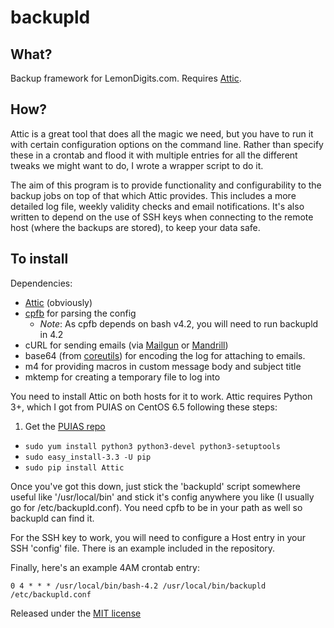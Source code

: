 backupld
====

## What?
Backup framework for LemonDigits.com. Requires [Attic](https://attic-backup.org/).

## How?
Attic is a great tool that does all the magic we need, but you have to run it with certain configuration options on the command line. Rather than specify these in a crontab and flood it with multiple entries for all the different tweaks we might want to do, I wrote a wrapper script to do it. 

The aim of this program is to provide functionality and configurability to the backup jobs on top of that which Attic provides. This includes a more detailed log file, weekly validity checks and email notifications. It's also written to depend on the use of SSH keys when connecting to the remote host (where the backups are stored), to keep your data safe.

## To install
Dependencies:

* [Attic](https://attic-backup.org/) (obviously)
* [cpfb](https://github.com/Joeasaurus/cpfb) for parsing the config
    * *Note*: As cpfb depends on bash v4.2, you will need to run backupld in 4.2
* cURL for sending emails (via [Mailgun](http://mailgun.com) or [Mandrill](http://mandrill.com))
* base64 (from [coreutils](https://www.gnu.org/software/coreutils/)) for encoding the log for attaching to emails.
* m4 for providing macros in custom message body and subject title
* mktemp for creating a temporary file to log into

You need to install Attic on both hosts for it to work. Attic requires Python 3+, which I got from PUIAS on CentOS 6.5 following these steps:

1. Get the [PUIAS repo](http://linuxsysconfig.com/2013/03/running-multiple-python-versions-on-centos6rhel6sl6/)
* `sudo yum install python3 python3-devel python3-setuptools`
* `sudo easy_install-3.3 -U pip`
* `sudo pip install Attic`

Once you've got this down, just stick the 'backupld' script somewhere useful like '/usr/local/bin' and stick it's config anywhere you like (I usually go for /etc/backupld.conf). You need cpfb to be in your path as well so backupld can find it.

For the SSH key to work, you will need to configure a Host entry in your SSH 'config' file. There is an example included in the repository.

Finally, here's an example 4AM crontab entry:

`0 4 * * * /usr/local/bin/bash-4.2 /usr/local/bin/backupld /etc/backupld.conf`

Released under the [MIT license](http://opensource.org/licenses/MIT)

